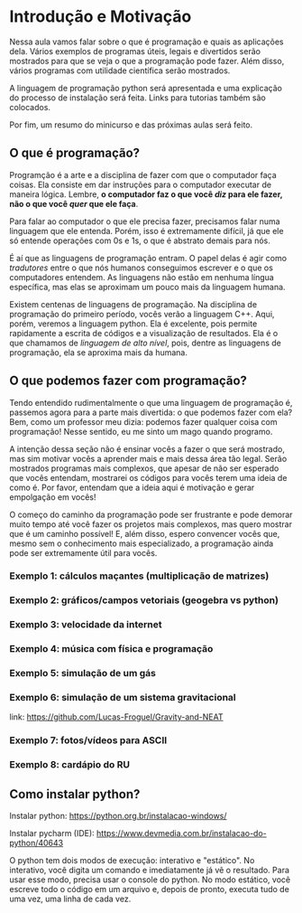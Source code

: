 # Introdução e Motivação

Nessa aula vamos falar sobre o que é programação e quais as aplicações dela. Vários exemplos de programas úteis, legais e divertidos serão mostrados para que se veja o que a programação pode fazer. Além disso, vários programas com utilidade científica serão mostrados. 

A linguagem de programação python será apresentada e uma explicação do processo de instalação será feita. Links para tutorias também são colocados. 

Por fim, um resumo do minicurso e das próximas aulas será feito.

## O que é programação?

Programção é a arte e a disciplina de fazer com que o computador faça coisas. Ela consiste em dar instruções para o computador executar de maneira lógica. Lembre, **o computador faz o que você *diz* para ele fazer, não o que você *quer* que ele faça**. 

Para falar ao computador o que ele precisa fazer, precisamos falar numa linguagem que ele entenda. Porém, isso é extremamente difícil, já que ele só entende operações com 0s e 1s, o que é abstrato demais para nós. 

É aí que as linguagens de programação entram. O papel delas é agir como *tradutores* entre o que nós humanos conseguimos escrever e o que os computadores entendem. As linguagens não estão em nenhuma língua específica, mas elas se aproximam um pouco mais da linguagem humana. 

Existem centenas de linguagens de programação. Na disciplina de programação do primeiro período, vocês verão a linguagem C++. Aqui, porém, veremos a linguagem python. Ela é excelente, pois permite rapidamente a escrita de códigos e a visualização de resultados. Ela é o que chamamos de *linguagem de alto nível*, pois, dentre as linguagens de programação, ela se aproxima mais da humana. 

## O que podemos fazer com programação?

Tendo entendido rudimentalmente o que uma linguagem de programação é, passemos agora para a parte mais divertida: o que podemos fazer com ela? Bem, como um professor meu dizia: podemos fazer qualquer coisa com programação! Nesse sentido, eu me sinto um mago quando programo. 

A intenção dessa seção não é ensinar vocês a fazer o que será mostrado, mas sim motivar vocês a aprender mais e mais dessa área tão legal.  Serão mostrados programas mais complexos, que apesar de não ser esperado que vocês entendam, mostrarei os códigos para vocês terem uma ideia de como é. Por favor, entendam que a ideia aqui é motivação e gerar empolgação em vocês! 

O começo do caminho da programação pode ser frustrante e pode demorar muito tempo até você fazer os projetos mais complexos, mas quero mostrar que é um caminho possível! E, além disso, espero convencer vocês que, mesmo sem o conhecimento mais especializado, a programação ainda pode ser extremamente útil para vocês. 

### Exemplo 1:  cálculos maçantes (multiplicação de matrizes)


### Exemplo 2: gráficos/campos vetoriais (geogebra vs python)


### Exemplo 3: velocidade da internet


### Exemplo 4: música com física e programação


### Exemplo 5: simulação de um gás


### Exemplo 6: simulação de um sistema gravitacional
link: https://github.com/Lucas-Froguel/Gravity-and-NEAT 


### Exemplo 7: fotos/vídeos para ASCII


### Exemplo 8: cardápio do RU



## Como instalar python?

Instalar python: https://python.org.br/instalacao-windows/

Instalar pycharm (IDE): https://www.devmedia.com.br/instalacao-do-python/40643 

O python tem dois modos de execução: interativo e "estático". No interativo, você digita um comando e imediatamente já vê o resultado. Para usar esse modo, precisa usar o console do python. No modo estático, você escreve todo o código em um arquivo e, depois de pronto, executa tudo de uma vez, uma linha de cada vez. 